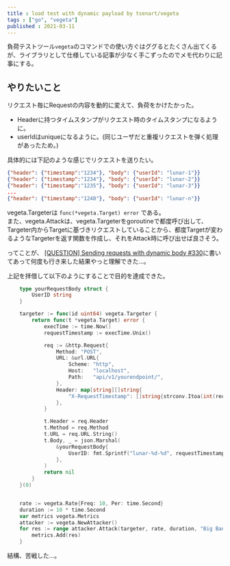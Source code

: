 ```yaml
---
title : load test with dynamic payload by tsenart/vegeta
tags : ["go", "vegeta"]
published : 2021-03-11
---
```


負荷テストツール`vegeta`のコマンドでの使い方ぐはググるとたくさん出てくるが、ライブラリとして仕様している記事が少なく手こずったのでメモ代わりに記事にする。


## やりたいこと

リクエスト毎にRequestの内容を動的に変えて、負荷をかけたかった。

- Headerに持つタイムスタンプがリクエスト時のタイムスタンプになるように。
- userIdはuniqueになるように。(同じユーザだと重複リクエストを弾く処理があったため。)

具体的には下記のような感じでリクエストを送りたい。

```json
{"header": {"timestamp":"1234"}, "body": {"userId": "lunar-1"}}
{"header": {"timestamp":"1234"}, "body": {"userId": "lunar-2"}}
{"header": {"timestamp":"1235"}, "body": {"userId": "lunar-3"}}
...
{"header": {"timestamp":"1240"}, "body": {"userId": "lunar-n"}}
```


vegeta.Targeterは `func(*vegeta.Target) error` である。  
また、vegeta.Attackは、vegeta.Targeterをgoroutineで都度呼び出して、Targeter内からTargetに基づきリクエストしていることから、都度Targetが変わるようなTargeterを返す関数を作成し、それをAttack時に呼び出せば良さそう。

ってことが、 [[QUESTION] Sending requests with dynamic body #330](https://github.com/tsenart/vegeta/issues/330#issuecomment-417230380)に書いてあって何度も行き来した結果やっと理解できた...。

上記を拝借して以下のようにすることで目的を達成できた。  


```go
	type yourRequestBody struct {
		UserID string
	}

	targeter := func(id uint64) vegeta.Targeter {
		return func(t *vegeta.Target) error {
			execTime := time.Now()
			requestTimestamp := execTime.Unix()

			req := &http.Request{
				Method: "POST",
				URL: &url.URL{
					Scheme: "http",
					Host:   "localhost",
					Path:   "api/v1/yourendpoint/",
				},
				Header: map[string][]string{
					"X-RequestTimestamp": []string{strconv.Itoa(int(requestTimestamp))},
				},
			}

			t.Header = req.Header
			t.Method = req.Method
			t.URL = req.URL.String()
			t.Body, _ = json.Marshal(
				&yourRequestBody{
					UserID: fmt.Sprintf("lunar-%d-%d", requestTimestamp, atomic.AddUint64(&id, 1)),
				},
			)
			return nil
		}
	}(0)


	rate := vegeta.Rate{Freq: 10, Per: time.Second}
	duration := 10 * time.Second
	var metrics vegeta.Metrics
	attacker := vegeta.NewAttacker()
	for res := range attacker.Attack(targeter, rate, duration, "Big Bang!") {
		metrics.Add(res)
	}
```


結構、苦戦した...。
